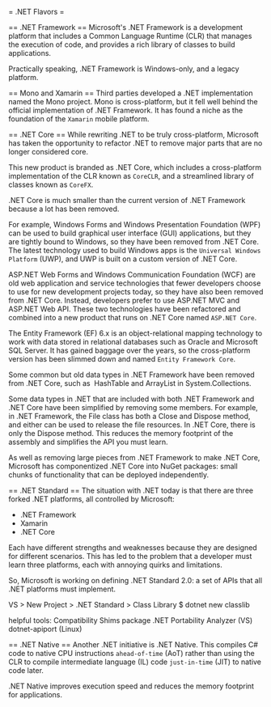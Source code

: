 = .NET Flavors =

== .NET Framework ==
 Microsoft's .NET Framework is a development platform that includes a Common
 Language Runtime (CLR) that manages the execution of code, and provides a
 rich library of classes to build applications.

 Practically speaking, .NET Framework is Windows-only, and a legacy platform.

== Mono and Xamarin ==
 Third parties developed a .NET implementation named the Mono project.
 Mono is cross-platform, but it fell well behind the official implementation
 of .NET Framework. It has found a niche as the foundation of the `Xamarin`
 mobile platform.

== .NET Core ==
 While rewriting .NET to be truly cross-platform, Microsoft has taken the
 opportunity to refactor .NET to remove major parts that are no longer
 considered core.

This new product is branded as .NET Core, which includes a cross-platform
implementation of the CLR known as `CoreCLR`, and a streamlined library of
classes known as `CoreFX`.

.NET Core is much smaller than the current version of .NET Framework because a
lot has been removed.

For example, Windows Forms and Windows Presentation Foundation (WPF) can be
used to build graphical user interface (GUI) applications, but they are
tightly bound to Windows, so they have been removed from .NET Core. The latest
technology used to build Windows apps is the `Universal Windows Platform` (UWP),
and UWP is built on a custom version of .NET Core.

ASP.NET Web Forms and Windows Communication Foundation (WCF) are old web
application and service technologies that fewer developers choose to use for
new development projects today, so they have also been removed from .NET Core.
Instead, developers prefer to use ASP.NET MVC and ASP.NET Web API. These two
technologies have been refactored and combined into a new product that runs on
.NET Core named `ASP.NET Core`.

The Entity Framework (EF) 6.x is an object-relational mapping technology to
work with data stored in relational databases such as Oracle and Microsoft SQL
Server. It has gained baggage over the years, so the cross-platform version
has been slimmed down and named `Entity Framework Core`.

Some common but old data types in .NET Framework have been removed from .NET
Core, such as  HashTable and ArrayList in System.Collections.

Some data types in .NET that are included with both .NET Framework and .NET
Core have been simplified by removing some members. For example, in .NET
Framework, the File class has both a Close and Dispose method, and either can
be used to release the file resources. In .NET Core, there is only the Dispose
method. This reduces the memory footprint of the assembly and simplifies the
API you must learn.

As well as removing large pieces from .NET Framework to make .NET Core,
Microsoft has componentized .NET Core into NuGet packages: small chunks of
functionality that can be deployed independently.

== .NET Standard ==
The situation with .NET today is that there are three forked .NET platforms,
all controlled by Microsoft:

* .NET Framework
* Xamarin
* .NET Core

Each have different strengths and weaknesses because they are designed for
different scenarios. This has led to the problem that a developer must learn
three platforms, each with annoying quirks and limitations.

So, Microsoft is working on defining .NET Standard 2.0: a set of APIs that all
.NET platforms must implement.

VS > New Project > .NET Standard > Class Library
$ dotnet new classlib

helpful tools:
Compatibility Shims package
.NET Portability Analyzer (VS)
dotnet-apiport (Linux)

== .NET Native ==
Another .NET initiative is .NET Native. This compiles C# code to native CPU
instructions `ahead-of-time` (AoT) rather than using the CLR to compile
intermediate language (IL) code `just-in-time` (JIT) to native code later.

.NET Native improves execution speed and reduces the memory footprint for
applications.



